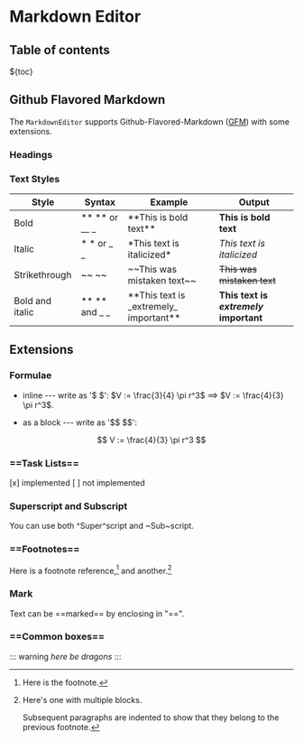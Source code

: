 
Markdown Editor
===============

Table of contents
-----------------

${toc}

Github Flavored Markdown
------------------------

The `MarkdownEditor` supports Github-Flavored-Markdown ([GFM](https://github.github.com/gfm/)) with some extensions.


### Headings

### Text Styles

|Style          | Syntax        |Example                                     |Output                                |
|---------------|---------------|--------------------------------------------|--------------------------------------|
|Bold           | ** ** or __ _ |\*\*This is bold text\*\*                   |**This is bold text**                 |
|Italic         | * * or _ _    |\*This text is italicized\*                 |*This text is italicized*             |
|Strikethrough  | ~~ ~~         |\~\~This was mistaken text\~\~              |~~This was mistaken text~~            |
|Bold and italic| ** ** and _ _ |\*\*This text is \_extremely\_ important\*\*|**This text is _extremely_ important**|

Extensions
----------

### Formulae

- inline --- write as '$ $': \$V := \frac{3}{4} \pi r^3\$ ==> $V := \frac{4}{3} \pi r^3$.

- as a block --- write as '\$\$ \$\$':

$$
V := \frac{4}{3} \pi r^3
$$

### ==Task Lists==

[x] implemented
[ ] not implemented

### Superscript and Subscript

You can use both ^Super^script and ~Sub~script.

### ==Footnotes==

Here is a footnote reference,[^1] and another.[^longnote]

[^1]: Here is the footnote.

[^longnote]: Here's one with multiple blocks.

    Subsequent paragraphs are indented to show that they belong to the previous footnote.

### Mark

Text can be ==marked== by enclosing in "\=\=".

### ==Common boxes==

::: warning
*here be dragons*
:::

